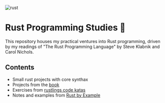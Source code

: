 ![rust](https://img.shields.io/badge/Rust-black?style=for-the-badge&logo=rust&logoColor=#E57324)
# Rust Programming Studies 🦀

This repository houses my practical ventures into Rust programming, driven by my readings of "The Rust Programming Language" by Steve Klabnik and Carol Nichols.

## Contents

- Small rust projects with core synthax
- Projects from the [book](https://doc.rust-lang.org/book/)
- Exercises from [rustlings code katas](https://github.com/rust-lang/rustlings)
- Notes and examples from [Rust by Example](https://doc.rust-lang.org/rust-by-example/) 


